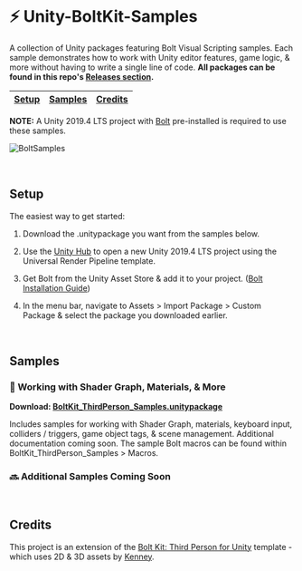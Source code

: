 # ⚡ Unity-BoltKit-Samples

A collection of Unity packages featuring Bolt Visual Scripting samples. Each sample demonstrates how to work with Unity editor features, game logic, &amp; more without having to write a single line of code. **All packages can be found in this repo's [Releases section](https://github.com/avashly/Unity-BoltKit-Samples/releases).**

[Setup](#setup) | [Samples](#samples) | [Credits](#credits)
------------ | ------------- | -------------

**NOTE:** A Unity 2019.4 LTS project with [Bolt](https://assetstore.unity.com/packages/tools/visual-scripting/bolt-163802) pre-installed is required to use these samples. 

![BoltSamples](https://user-images.githubusercontent.com/7104693/88254850-67026a80-cc6b-11ea-8d39-28171e2a961b.gif)

<br>

## Setup

The easiest way to get started:

1. Download the .unitypackage you want from the samples below.

2. Use the [Unity Hub](https://docs.unity3d.com/Manual/GettingStartedInstallingHub.html) to open a new Unity 2019.4 LTS project using the Universal Render Pipeline template.

3. Get Bolt from the Unity Asset Store & add it to your project. ([Bolt Installation Guide](https://docs.unity3d.com/bolt/1.4/manual/bolt-installation.html))

4. In the menu bar, navigate to Assets > Import Package > Custom Package & select the package you downloaded earlier.

<br>

## Samples

### 🔮 Working with Shader Graph, Materials, & More

**Download: [BoltKit_ThirdPerson_Samples.unitypackage](https://github.com/avashly/Unity-BoltKit-Samples/releases/download/v0.1/BoltKit_ThirdPerson_Samples.unitypackage)**

Includes samples for working with Shader Graph, materials, keyboard input, colliders / triggers, game object tags, & scene management. Additional documentation coming soon. The sample Bolt macros can be found within BoltKit_ThirdPerson_Samples > Macros.

### 🔜 Additional Samples Coming Soon

<br>

## Credits
This project is an extension of the [Bolt Kit: Third Person for Unity](https://assetstore.unity.com/packages/templates/tutorials/bolt-kit-third-person-for-unity-167662) template - which uses 2D &amp; 3D assets by [Kenney](https://www.kenney.nl/).
